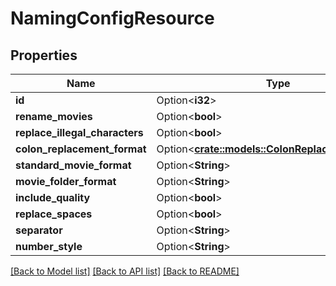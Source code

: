 # NamingConfigResource

## Properties

Name | Type | Description | Notes
------------ | ------------- | ------------- | -------------
**id** | Option<**i32**> |  | [optional]
**rename_movies** | Option<**bool**> |  | [optional]
**replace_illegal_characters** | Option<**bool**> |  | [optional]
**colon_replacement_format** | Option<[**crate::models::ColonReplacementFormat**](ColonReplacementFormat.md)> |  | [optional]
**standard_movie_format** | Option<**String**> |  | [optional]
**movie_folder_format** | Option<**String**> |  | [optional]
**include_quality** | Option<**bool**> |  | [optional]
**replace_spaces** | Option<**bool**> |  | [optional]
**separator** | Option<**String**> |  | [optional]
**number_style** | Option<**String**> |  | [optional]

[[Back to Model list]](../README.md#documentation-for-models) [[Back to API list]](../README.md#documentation-for-api-endpoints) [[Back to README]](../README.md)


